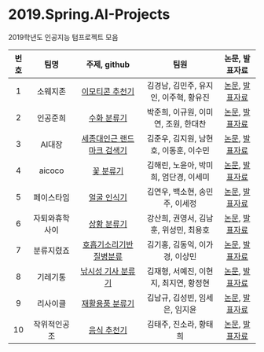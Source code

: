 # 2019.Spring.AI-Projects
2019학년도 인공지능 텀프로젝트 모음


번호 | 팀명 | 주제, github  | 팀원 | 논문, 발표자료 | 
:--: | :--: | :--: | :--: | :--: | 
1 | 소웨지존 | [이모티콘 추천기](https://github.com/sejongresearch/EmojiRecommend/files/3327980/default.pdf) | 김경남, 김민주, 유지인, 이주혁, 황유진 | [논문](https://github.com/sejongresearch/EmojiRecommend/files/3319035/default.pdf), [발표자료](https://docs.google.com/presentation/d/1vxVN929AROXwZqxRFx3-4DvX7_vZiYLV/edit#slide=id.p1) | 
2 | 인공준희 | [수화 분류기](https://github.com/sejongresearch/SignLanguageClassfication) | 박준희, 이규원, 이미연, 조원, 한대찬 | [논문](https://github.com/joooooonie/main./files/3320057/ASLC.American.Sign.Language.Classification_Team.pdf), [발표자료](https://github.com/Jo-won/Me-Mo/files/3319247/submit.pptx) | 
3 | AI대장 | [세종대인근 랜드마크 검색기](https://github.com/sejongresearch/LandmarkRetrieval) | 김준우, 김지원, 남현호, 이동훈, 이수민 | [논문](https://github.com/sejongresearch/LandmarkRetrieval/blob/master/AI_Final.pdf), [발표자료](https://github.com/sejongresearch/LandmarkRetrieval/files/3319041/AI.pptx) 
4 | aicoco | [꽃 분류기](https://github.com/sejongresearch/FlowerClassification) | 김해린, 노윤아, 박미희, 엄단경, 이세미 | [논문](https://github.com/sejongresearch/FlowerClassification/blob/master/%EB%85%BC%EB%AC%B8.pdf), [발표자료](https://github.com/sejongresearch/FlowerClassification/blob/master/%EC%9D%B8%EA%B3%B5%EC%A7%80%EB%8A%A5%20PPT%20%EB%B0%9C%ED%91%9C%EC%9A%A91.ppt) | 
5 | 페이스타임 | [얼굴 인식기](https://github.com/sejongresearch/FaceIdentification) | 김연우, 백소현, 송민주, 이세정 | [논문](https://github.com/sejongresearch/FaceIdentification/blob/master/%EC%9D%B8%EA%B3%B5%EC%A7%80%EB%8A%A5%20%ED%85%80%ED%94%84%EB%A1%9C%EC%A0%9D%ED%8A%B8_Facetime%20%EC%B5%9C%EC%A2%85%20%EB%85%BC%EB%AC%B8.pdf), [발표자료](https://github.com/sejongresearch/FaceIdentification/blob/master/%ED%8E%98%EC%9D%B4%EC%8A%A4%ED%83%80%EC%9E%84%20ppt.pptx) | 
6 | 자퇴와휴학사이 | [상황 분류기](https://github.com/sejongresearch/SituationClassifier) | 강산희, 권영서, 김남훈, 위성민, 최용호| [논문](https://github.com/sejongresearch/SituationClassifier/blob/master/%EB%B3%B4%ED%96%89%EC%9E%90%EB%A5%BC_%EC%9C%84%ED%95%9C_%EC%9E%A5%EC%95%A0%EB%AC%BC_%EC%9C%84%ED%97%98%EB%8F%84_%EB%B6%84%EB%A5%98%EA%B8%B0_%EC%97%B0%EA%B5%AC.pdf), [발표자료](https://drive.google.com/file/d/12MXcc1t8vGPjQFWNhLX-h3dCDu7KwUGf/view) | 
7 | 분류지렸죠 | [호흡기소리기반 질병분류](https://github.com/sejongresearch/RespiratoryDiseasesClassification) | 김기홍, 김동익, 이가경, 이상민 | [논문](https://github.com/sejongresearch/Greatest-Classify-Group/blob/master/%ED%98%B8%ED%9D%A1%EA%B8%B0%20%EC%86%8C%EB%A6%AC%20%EB%B6%84%EC%84%9D%EC%9D%84%20%ED%86%B5%ED%95%9C%20%EC%A7%88%EB%B3%91%EC%9C%A0%EB%AC%B4%20%ED%8C%90%EB%8B%A8%EA%B3%BC%2C%20%EC%A7%88%EB%B3%91%EB%B6%84%EB%A5%98_%EB%B3%B4%EA%B3%A0%EC%84%9C.pdf), [발표자료](https://github.com/sejongresearch/Greatest-Classify-Group/blob/master/AI_%ED%98%B8%ED%9D%A1%EA%B8%B0%EB%B6%84%EC%84%9D%EC%9D%84%20%ED%86%B5%ED%95%9C%20%EC%A7%88%EB%B3%91%20%EB%B6%84%EB%A5%98_7%EC%A1%B0_%EB%B6%84%EB%A5%98%EC%A7%80%EB%A0%B8%EC%A1%B0_%EB%B0%9C%ED%91%9C%EC%9E%90%EB%A3%8C.pdf) | 
8 | 기레기통 | [낚시성 기사 분류기](https://github.com/sejongresearch/ClickbaitClassifier) | 김재형, 서예진, 이현지, 최지연, 황정현 | [논문](https://github.com/sejongresearch/ClickbaitClassifier/blob/master/%E1%84%80%E1%85%B5%E1%84%85%E1%85%A6%E1%84%80%E1%85%B5%E1%84%90%E1%85%A9%E1%86%BC%20%E1%84%82%E1%85%A9%E1%86%AB%E1%84%86%E1%85%AE%E1%86%AB.pdf), [발표자료](https://github.com/sejongresearch/ClickbaitClassifier/blob/master/%EA%B8%B0%EB%A0%88%EA%B8%B0%ED%86%B5%20ppt.pptx) | 
9 | 리사이클| [재활용품 분류기](https://github.com/sejongresearch/RecycleClassification) | 김남규, 김성빈, 임세은, 임지윤 | [논문](https://github.com/sejongresearch/RecycleClassification/blob/master/%EC%9D%B8%EA%B3%B5%EC%A7%80%EB%8A%A5%20%EB%B3%B4%EA%B3%A0%EC%84%9C%20.pdf), [발표자료](https://github.com/sejongresearch/RecycleClassification/blob/master/ppt%20(1).pptx) | 
10 | 작위적인공조 | [음식 추천기](https://github.com/sejongresearch/FoodRecommender) | 김태주, 진소라, 황태희 | [논문](https://github.com/sejongresearch/FoodRecommender/blob/master/%EC%9E%91%EC%9C%84%EC%A0%81%EC%9D%B8%EA%B3%B5%EC%A1%B0%20%EB%85%BC%EB%AC%B8.pdf), [발표자료](https://github.com/sejongresearch/FoodRecommender/blob/master/%EC%9E%91%EC%9C%84%EC%A0%81%EC%9D%B8%EA%B3%B5%EC%A1%B0%20PPT.pdf) | 
